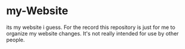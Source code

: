 # my-Website
its my website i guess. For the record this repository is just for me to organize my website changes.
It's not really intended for use by other people.
